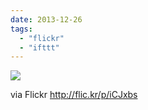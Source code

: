 ```yaml
---
date: 2013-12-26
tags: 
  - "flickr"
  - "ifttt"
---
```


![](http://farm3.staticflickr.com/2887/11573758506_c528598865_b.jpg)  

  
  
via Flickr http://flic.kr/p/iCJxbs
